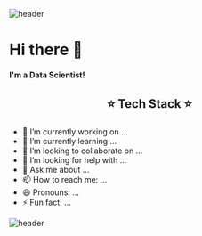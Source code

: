 ![header](https://capsule-render.vercel.app/api?type=wave&color=gradient&height=300&section=header&text=Ji%20Su%20Kim&fontSize=90)
# Hi there 👋  
#### I'm a Data Scientist!

## <p align="center"> :star: Tech Stack :star:</p>

- 🔭 I’m currently working on ...
- 🌱 I’m currently learning ...
- 👯 I’m looking to collaborate on ...
- 🤔 I’m looking for help with ...
- 💬 Ask me about ...
- 📫 How to reach me: ...
- 😄 Pronouns: ...
- ⚡ Fun fact: ...

![header](https://capsule-render.vercel.app/api?type=wave&color=gradient&height=300&section=footer&fontSize=90)
